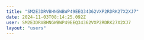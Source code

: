 ```yaml
---
title: "SM2E3DRVBHNGWBWP49EEQ34362VXP2RDRK27X2XJ7"
date: 2024-11-03T08:14:25.092Z
user: SM2E3DRVBHNGWBWP49EEQ34362VXP2RDRK27X2XJ7
layout: "users"
---
```

    